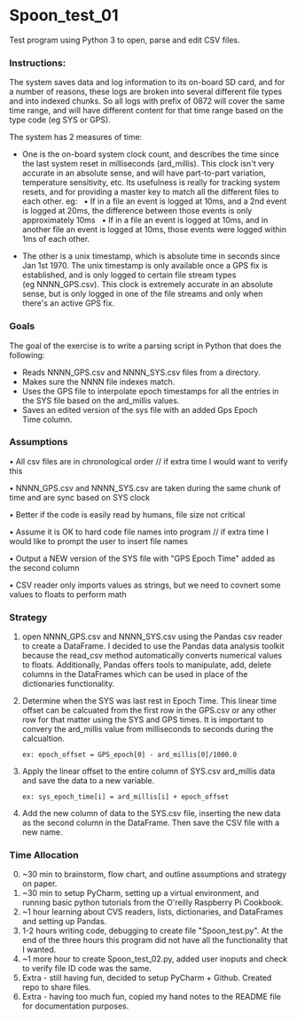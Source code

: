 # Spoon_test_01
Test program using Python 3 to open, parse and edit CSV files.

### Instructions:

The system saves data and log information to its on-board SD card, and for a number of reasons, these logs are broken into several different file types and into indexed chunks. So all logs with prefix of 0872 will cover the same time range, and will have different content for that time range based on the type code (eg SYS or GPS).

The system has 2 measures of time: 
- One is the on-board system clock count, and describes the time since the last system reset in milliseconds (ard_millis). This clock isn't very accurate in an absolute sense, and will have part-to-part variation, temperature sensitivity, etc. Its usefulness is really for tracking system resets, and for providing a master key to match all the different files to each other. eg:
  
• If in a file an event is logged at 10ms, and a 2nd event is logged at 20ms, the difference between those events is only approximately 10ms
  
• If in a file an event is logged at 10ms, and in another file an event is logged at 10ms, those events were logged within 1ms of each other.

- The other is a unix timestamp, which is absolute time in seconds since Jan 1st 1970. The unix timestamp is only available once a GPS fix is established, and is only logged to certain file stream types (eg NNNN_GPS.csv). This clock is extremely accurate in an absolute sense, but is only logged in one of the file streams and only when there's an active GPS fix.

### Goals
The goal of the exercise is to write a parsing script in Python that does the following:
- Reads NNNN_GPS.csv and NNNN_SYS.csv files from a directory.
- Makes sure the NNNN file indexes match.
- Uses the GPS file to interpolate epoch timestamps for all the entries in the SYS file based on the ard_millis values.
- Saves an edited version of the sys file with an added Gps Epoch Time column.

### Assumptions
• All csv files are in chronological order // if extra time I would want to verify this

• NNNN_GPS.csv and NNNN_SYS.csv are taken during the same chunk of time and are sync based on SYS clock

• Better if the code is easily read by humans, file size not critical

• Assume it is OK to hard code file names into program // if extra time I would like to prompt the user to insert file names

• Output a NEW version of the SYS file with "GPS Epoch Time" added as the second column

• CSV reader only imports values as strings, but we need to covnert some values to floats to perform math

 
### Strategy

1. open NNNN_GPS.csv and NNNN_SYS.csv using the Pandas csv reader to create a DataFrame. I decided to use the Pandas data analysis toolkit because the read_csv method automatically converts numerical values to floats. Additionally, Pandas offers tools to manipulate, add, delete columns in the DataFrames which can be used in place of the dictionaries functionality.

2. Determine when the SYS was last rest in Epoch Time. This linear time offset can be calcuated from the first row in the GPS.csv or any other row for that matter using the SYS and GPS times. It is important to convery the ard_millis value from milliseconds to seconds during the calcualtion.

       ex: epoch_offset = GPS_epoch[0] - ard_millis[0]/1000.0  

3. Apply the linear offset to the entire column of SYS.csv ard_millis data and save the data to a new variable.
       
       ex: sys_epoch_time[i] = ard_millis[i] + epoch_offset
       
4. Add the new column of data to the SYS.csv file, inserting the new data as the second column in the DataFrame. Then save the CSV file with a new name.


### Time Allocation

0. ~30 min to brainstorm, flow chart, and outline assumptions and strategy on paper.
1. ~30 min to setup PyCharm, setting up a virtual environment, and running basic python tutorials from the O'reilly Raspberry Pi Cookbook.
2. ~1 hour learning about CVS readers, lists, dictionaries, and DataFrames and setting up Pandas.
3. 1-2 hours writing code, debugging to create file "Spoon_test.py". At the end of the three hours this program did not have all the functionality that I wanted.
4. ~1 more hour to create Spoon_test_02.py, added user inoputs and check to verify file ID code was the same.
5. Extra - still having fun, decided to setup PyCharm + Github. Created repo to share files.
6. Extra - having too much fun, copied my hand notes to the README file for documentation purposes.